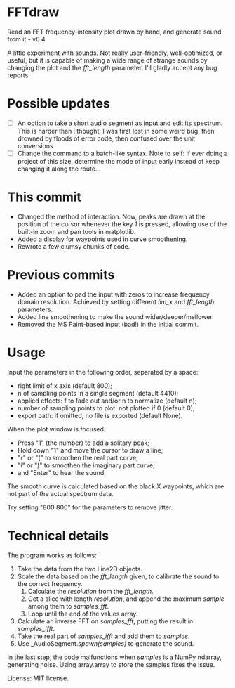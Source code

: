 # FFTdraw

Read an FFT frequency-intensity plot drawn by hand, and generate sound from it - v0.4

A little experiment with sounds. Not really user-friendly, well-optimized, or useful, but it is capable of making a wide range of strange sounds by changing the plot and the _fft_length_ parameter. I'll gladly accept any bug reports.

# Possible updates

 - [ ] An option to take a short audio segment as input and edit its spectrum. This is harder than I thought; I was first lost in some weird bug, then drowned by floods of error code, then confused over the unit conversions.
 - [ ] Change the command to a batch-like syntax. Note to self: if ever doing a project of this size, determine the mode of input early instead of keep changing it along the route...

# This commit

 - Changed the method of interaction. Now, peaks are drawn at the position of the cursor whenever the key _1_ is pressed, allowing use of the built-in zoom and pan tools in matplotlib.
 - Added a display for waypoints used in curve smoothening.
 - Rewrote a few clumsy chunks of code.

# Previous commits

 - Added an option to pad the input with zeros to increase frequency domain resolution. Achieved by setting different _lim_x_ and _fft_length_ parameters.
 - Added line smoothening to make the sound wider/deeper/mellower.
 - Removed the MS Paint-based input (bad!) in the initial commit.

# Usage

Input the parameters in the following order, separated by a space:
 - right limit of x axis (default 800);
 - n of sampling points in a single segment (default 4410);
 - applied effects: f to fade out and/or n to normalize (default n);
 - number of sampling points to plot: not plotted if 0 (default 0);
 - export path: if omitted, no file is exported (default None).

When the plot window is focused:
 - Press "1" (the number) to add a solitary peak;
 - Hold down "1" and move the cursor to draw a line;
 - "r" or "(" to smoothen the real part curve;
 - "i" or ")" to smoothen the imaginary part curve;
 - and "Enter" to hear the sound.

The smooth curve is calculated based on the black X waypoints, which are not part of the actual spectrum data.

Try setting "800 800" for the parameters to remove jitter.

# Technical details

The program works as follows:
1. Take the data from the two Line2D objects. 
2. Scale the data based on the _fft_length_ given, to calibrate the sound to the correct frequency.
    1. Calculate the _resolution_ from the _fft_length_.
    2. Get a slice with length _resolution_, and append the maximum _sample_ among them to _samples_fft_.
    3. Loop until the end of the values array.
3. Calculate an inverse FFT on _samples_fft_, putting the result in _samples_ifft_.
4. Take the real part of _samples_ifft_ and add them to _samples_.
5. Use _AudioSegment._spawn(samples)_ to generate the sound.

In the last step, the code malfunctions when _samples_ is a NumPy ndarray, generating noise. Using array.array to store the samples fixes the issue.

License: MIT license.
